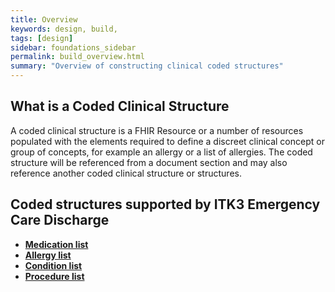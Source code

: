 ```yaml
---
title: Overview
keywords: design, build,
tags: [design]
sidebar: foundations_sidebar
permalink: build_overview.html
summary: "Overview of constructing clinical coded structures"
---
```



## What is a Coded Clinical Structure ##

A coded clinical structure is a FHIR Resource or a number of resources populated with the elements required to define a discreet clinical concept or group of concepts, for example an allergy or a list of allergies. The coded structure will be referenced from a document section and may also reference another coded clinical structure or structures. 

## Coded structures supported by ITK3 Emergency Care Discharge ##

- **[Medication list](build_medication_lists.html)**
- **[Allergy list](build_allergy_lists.html)**
- **[Condition list](build_conditions.html)**
- **[Procedure list](build_procedures.html)**



